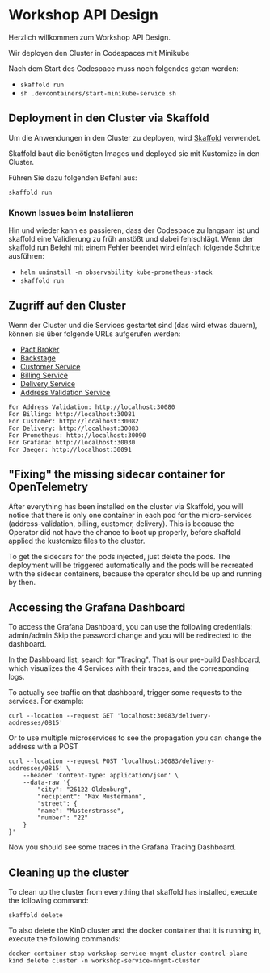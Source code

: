 # Workshop API Design

Herzlich willkommen zum Workshop API Design.

Wir deployen den Cluster in Codespaces mit Minikube

Nach dem Start des Codespace muss noch folgendes getan werden:
- `skaffold run`
- `sh .devcontainers/start-minikube-service.sh`

## Deployment in den Cluster via Skaffold

Um die Anwendungen in den Cluster zu deployen,
wird [Skaffold](https://skaffold.dev/) verwendet.

Skaffold baut die benötigten Images
und deployed sie mit Kustomize in den Cluster.

Führen Sie dazu folgenden Befehl aus:

```shell
skaffold run
```

### Known Issues beim Installieren
Hin und wieder kann es passieren, dass der Codespace zu langsam ist und skaffold eine Validierung zu früh anstößt und
dabei fehlschlägt.
Wenn der skaffold run Befehl mit einem Fehler beendet wird einfach folgende Schritte ausführen:
- `helm uninstall -n observability kube-prometheus-stack`
- `skaffold run`

## Zugriff auf den Cluster

Wenn der Cluster und die Services gestartet sind (das wird etwas dauern),
können sie über folgende URLs aufgerufen werden:

* [Pact Broker](http://localhost:30091/)
* [Backstage](http://localhost:30090/)
* [Customer Service](http://localhost:30082/webjars/swagger-ui/index.html)
* [Billing Service](http://localhost:30081/webjars/swagger-ui/index.html)
* [Delivery Service](http://localhost:30083/webjars/swagger-ui/index.html)
* [Address Validation Service](http://localhost:30080/webjars/swagger-ui/index.html)

```
For Address Validation: http://localhost:30080
For Billing: http://localhost:30081
For Customer: http://localhost:30082
For Delivery: http://localhost:30083
For Prometheus: http://localhost:30090
For Grafana: http://localhost:30030
For Jaeger: http://localhost:30091
```

## "Fixing" the missing sidecar container for OpenTelemetry

After everything has been installed on the cluster via Skaffold, you will notice that there is
only one container in each pod for the micro-services (address-validation, billing, customer, delivery).
This is because the Operator did not have the chance to boot up properly, before skaffold applied
the kustomize files to the cluster.

To get the sidecars for the pods injected, just delete the pods. The deployment will be triggered
automatically and the pods will be recreated with the sidecar containers, because the operator should
be up and running by then.

## Accessing the Grafana Dashboard

To access the Grafana Dashboard, you can use the following credentials: admin/admin
Skip the password change and you will be redirected to the dashboard.

In the Dashboard list, search for "Tracing". That is our pre-build Dashboard, which
visualizes the 4 Services with their traces, and the corresponding logs.

To actually see traffic on that dashboard, trigger some requests to the services.
For example: 
    
```shell
curl --location --request GET 'localhost:30083/delivery-addresses/0815'
```

Or to use multiple microservices to see the propagation you can change the address with a POST

```shell
curl --location --request POST 'localhost:30083/delivery-addresses/0815' \
    --header 'Content-Type: application/json' \
    --data-raw '{
        "city": "26122 Oldenburg",
        "recipient": "Max Mustermann",
        "street": {
        "name": "Musterstrasse",
        "number": "22"
    }
}'
```

Now you should see some traces in the Grafana Tracing Dashboard.

## Cleaning up the cluster

To clean up the cluster from everything that skaffold has installed, execute the following command:

```shell
skaffold delete
```

To also delete the KinD cluster and the docker container that it is running in,
execute the following commands:

```shell
docker container stop workshop-service-mngmt-cluster-control-plane
kind delete cluster -n workshop-service-mngmt-cluster
```
